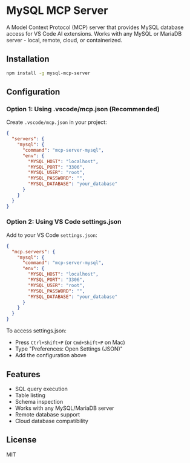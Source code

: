 # MySQL MCP Server

A Model Context Protocol (MCP) server that provides MySQL database access for VS Code AI extensions. Works with any MySQL or MariaDB server - local, remote, cloud, or containerized.

## Installation

```bash
npm install -g mysql-mcp-server
```

## Configuration

### Option 1: Using .vscode/mcp.json (Recommended)

Create `.vscode/mcp.json` in your project:

```json
{
  "servers": {
    "mysql": {
      "command": "mcp-server-mysql",
      "env": {
        "MYSQL_HOST": "localhost",
        "MYSQL_PORT": "3306",
        "MYSQL_USER": "root",
        "MYSQL_PASSWORD": "",
        "MYSQL_DATABASE": "your_database"
      }
    }
  }
}
```

### Option 2: Using VS Code settings.json

Add to your VS Code `settings.json`:

```json
{
  "mcp.servers": {
    "mysql": {
      "command": "mcp-server-mysql",
      "env": {
        "MYSQL_HOST": "localhost",
        "MYSQL_PORT": "3306",
        "MYSQL_USER": "root",
        "MYSQL_PASSWORD": "",
        "MYSQL_DATABASE": "your_database"
      }
    }
  }
}
```

To access settings.json:

- Press `Ctrl+Shift+P` (or `Cmd+Shift+P` on Mac)
- Type "Preferences: Open Settings (JSON)"
- Add the configuration above

## Features

- SQL query execution
- Table listing
- Schema inspection
- Works with any MySQL/MariaDB server
- Remote database support
- Cloud database compatibility

## License

MIT
